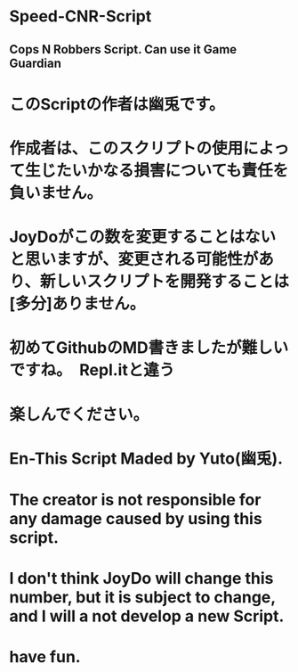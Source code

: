 # Speed-CNR-Script
Cops N Robbers Script. Can use it Game Guardian
--
# このScriptの作者は幽兎です。
# 作成者は、このスクリプトの使用によって生じたいかなる損害についても責任を負いません。
# JoyDoがこの数を変更することはないと思いますが、変更される可能性があり、新しいスクリプトを開発することは[多分]ありません。
# 初めてGithubのMD書きましたが難しいですね。　Repl.itと違う
# 楽しんでください。
# En-This Script Maded by Yuto(幽兎).
# The creator is not responsible for any damage caused by using this script.
# I don't think JoyDo will change this number, but it is subject to change, and I will a not develop a new Script.
# have fun.
